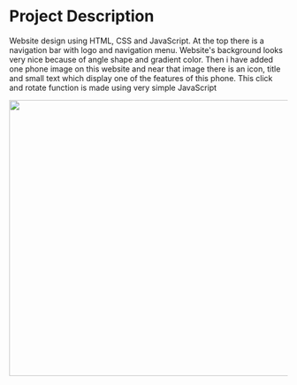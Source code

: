 # Project Description 
Website design using HTML, CSS and JavaScript. At the top there is a navigation bar with logo and navigation menu. Website's background looks very nice because of angle shape and gradient color. Then i have added one phone image on this website and near that image there is an icon, title and small text which display one of the features of this phone. This click and rotate function is made using very simple JavaScript

<p align = "center"> 
<img src="https://github.com/Daniyal11355/project-try-/blob/main/src/GIF%20(2).gif " width="750" height="500" />





